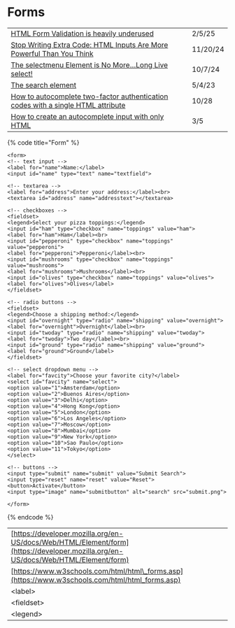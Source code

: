 # Forms

|                                                                                                                                                                                                |          |
| ---------------------------------------------------------------------------------------------------------------------------------------------------------------------------------------------- | -------- |
| [HTML Form Validation is heavily underused](https://app.daily.dev/posts/html-form-validation-is-heavily-underused-epkwkv6po)                                                                   | 2/5/25   |
| [Stop Writing Extra Code: HTML Inputs Are More Powerful Than You Think](https://www.youtube.com/watch?v=iifnGw0WJIA)                                                                           | 11/20/24 |
| [The selectmenu Element is No More…Long Live select!](https://thathtml.blog/2024/09/new-select-styling-proposal/)                                                                              | 10/7/24  |
| [The search element](https://www.scottohara.me/blog/2023/03/24/search-element.html?utm_source=newsletter\&utm_medium=email\&utm_campaign=wdrl-311)                                             | 5/4/23   |
| [How to autocomplete two-factor authentication codes with a single HTML attribute](https://gomakethings.com/how-to-autocomplete-two-factor-authentication-codes-with-a-single-html-attribute/) | 10/28    |
| [How to create an autocomplete input with only HTML](https://gomakethings.com/how-to-create-an-autocomplete-input-with-only-html/?mc_cid=c61de3cb62\&mc_eid=\[UNIQID])                         | 3/5      |

{% code title="Form" %}
```markup
<form>
<!-- text input -->
<label for="name">Name:</label>
<input id="name" type="text" name="textfield">

<!-- textarea -->
<label for="address">Enter your address:</label><br>
<textarea id="address" name="addresstext"></textarea>

<!-- checkboxes -->
<fieldset>
<legend>Select your pizza toppings:</legend>
<input id="ham" type="checkbox" name="toppings" value="ham">
<label for="ham">Ham</label><br>
<input id="pepperoni" type="checkbox" name="toppings" value="pepperoni">
<label for="pepperoni">Pepperoni</label><br>
<input id="mushrooms" type="checkbox" name="toppings" value="mushrooms">
<label for="mushrooms">Mushrooms</label><br>
<input id="olives" type="checkbox" name="toppings" value="olives">
<label for="olives">Olives</label>
</fieldset>

<!-- radio buttons -->
<fieldset>
<legend>Choose a shipping method:</legend>
<input id="overnight" type="radio" name="shipping" value="overnight">
<label for="overnight">Overnight</label><br>
<input id="twoday" type="radio" name="shipping" value="twoday">
<label for="twoday">Two day</label><br>
<input id="ground" type="radio" name="shipping" value="ground">
<label for="ground">Ground</label>
</fieldset>

<!-- select dropdown menu -->
<label for="favcity">Choose your favorite city?</label>
<select id="favcity" name="select">
<option value="1">Amsterdam</option>
<option value="2">Buenos Aires</option>
<option value="3">Delhi</option>
<option value="4">Hong Kong</option>
<option value="5">London</option>
<option value="6">Los Angeles</option>
<option value="7">Moscow</option>
<option value="8">Mumbai</option>
<option value="9">New York</option>
<option value="10">Sao Paulo</option>
<option value="11">Tokyo</option>
</select>

<!-- buttons -->
<input type="submit" name="submit" value="Submit Search">
<input type="reset" name="reset" value="Reset">
<button>Activate</button>
<input type="image" name="submitbutton" alt="search" src="submit.png">

</form>
```
{% endcode %}

|                                                                                                                                  |   |
| -------------------------------------------------------------------------------------------------------------------------------- | - |
| [https://developer.mozilla.org/en-US/docs/Web/HTML/Element/form](https://developer.mozilla.org/en-US/docs/Web/HTML/Element/form) |   |
| [https://www.w3schools.com/html/html\_forms.asp](https://www.w3schools.com/html/html_forms.asp)                                  |   |
| \<label>                                                                                                                         |   |
| \<fieldset>                                                                                                                      |   |
| \<legend>                                                                                                                        |   |
